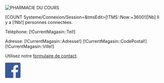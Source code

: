 <div class="lof-block-wrap">
	<img class="logo img-responsive" src="/Home/1/Boutique/Magasin/LOGO_LAST_0.png" alt="PHARMACIE DU COURS">
			<br />
	<p class="">
		[COUNT Systeme/Connexion/Session=&tmsEdit>[!TMS::Now:+3600!]|Nb]
		Il y a [!Nb!] personnes connectées.
	</p>
	<p class="">
		Téléphone: [!CurrentMagasin::Tel!]
	</p>
	<p class="">
		Adresse: [!CurrentMagasin::Adresse!] [!CurrentMagasin::CodePostal!] [!CurrentMagasin::Ville!]
	</p>
	<p class="">
		Utilisez notre <a href="/Contact">formulaire de contact</a>.
	</p>
	<a href="https://www.facebook.com/Pharmacie-du-Cours-454537144751780/">
		<img src="/Skins/Battistela/Img/facebook.png" style="width:50px;" target="_blank"/>
	</a>
</div>
